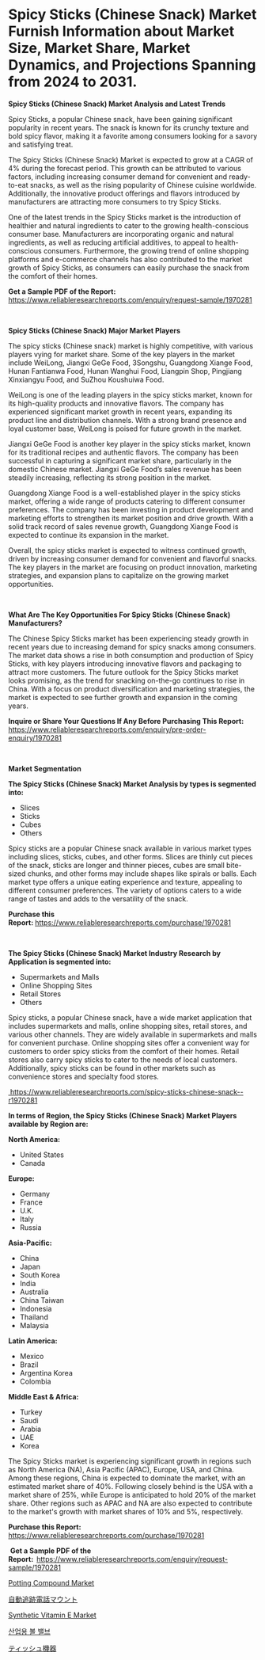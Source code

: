 <p><h1>Spicy Sticks (Chinese Snack) Market Furnish Information about Market Size, Market Share, Market Dynamics, and Projections Spanning from 2024 to 2031.</h1></p><p><strong>Spicy Sticks (Chinese Snack) Market Analysis and Latest Trends</strong></p>
<p><p>Spicy Sticks, a popular Chinese snack, have been gaining significant popularity in recent years. The snack is known for its crunchy texture and bold spicy flavor, making it a favorite among consumers looking for a savory and satisfying treat.</p><p>The Spicy Sticks (Chinese Snack) Market is expected to grow at a CAGR of 4% during the forecast period. This growth can be attributed to various factors, including increasing consumer demand for convenient and ready-to-eat snacks, as well as the rising popularity of Chinese cuisine worldwide. Additionally, the innovative product offerings and flavors introduced by manufacturers are attracting more consumers to try Spicy Sticks.</p><p>One of the latest trends in the Spicy Sticks market is the introduction of healthier and natural ingredients to cater to the growing health-conscious consumer base. Manufacturers are incorporating organic and natural ingredients, as well as reducing artificial additives, to appeal to health-conscious consumers. Furthermore, the growing trend of online shopping platforms and e-commerce channels has also contributed to the market growth of Spicy Sticks, as consumers can easily purchase the snack from the comfort of their homes.</p></p>
<p><strong>Get a Sample PDF of the Report:&nbsp;</strong> <a href="https://www.reliableresearchreports.com/enquiry/request-sample/1970281">https://www.reliableresearchreports.com/enquiry/request-sample/1970281</a></p>
<p>&nbsp;</p>
<p><strong>Spicy Sticks (Chinese Snack) Major Market Players</strong></p>
<p><p>The spicy sticks (Chinese snack) market is highly competitive, with various players vying for market share. Some of the key players in the market include WeiLong, Jiangxi GeGe Food, 3Songshu, Guangdong Xiange Food, Hunan Fantianwa Food, Hunan Wanghui Food, Liangpin Shop, Pingjiang Xinxiangyu Food, and SuZhou Koushuiwa Food.</p><p>WeiLong is one of the leading players in the spicy sticks market, known for its high-quality products and innovative flavors. The company has experienced significant market growth in recent years, expanding its product line and distribution channels. With a strong brand presence and loyal customer base, WeiLong is poised for future growth in the market.</p><p>Jiangxi GeGe Food is another key player in the spicy sticks market, known for its traditional recipes and authentic flavors. The company has been successful in capturing a significant market share, particularly in the domestic Chinese market. Jiangxi GeGe Food’s sales revenue has been steadily increasing, reflecting its strong position in the market.</p><p>Guangdong Xiange Food is a well-established player in the spicy sticks market, offering a wide range of products catering to different consumer preferences. The company has been investing in product development and marketing efforts to strengthen its market position and drive growth. With a solid track record of sales revenue growth, Guangdong Xiange Food is expected to continue its expansion in the market.</p><p>Overall, the spicy sticks market is expected to witness continued growth, driven by increasing consumer demand for convenient and flavorful snacks. The key players in the market are focusing on product innovation, marketing strategies, and expansion plans to capitalize on the growing market opportunities.</p></p>
<p>&nbsp;</p>
<p><strong>What Are The Key Opportunities For Spicy Sticks (Chinese Snack) Manufacturers?</strong></p>
<p><p>The Chinese Spicy Sticks market has been experiencing steady growth in recent years due to increasing demand for spicy snacks among consumers. The market data shows a rise in both consumption and production of Spicy Sticks, with key players introducing innovative flavors and packaging to attract more customers. The future outlook for the Spicy Sticks market looks promising, as the trend for snacking on-the-go continues to rise in China. With a focus on product diversification and marketing strategies, the market is expected to see further growth and expansion in the coming years.</p></p>
<p><strong>Inquire or Share Your Questions If Any Before Purchasing This Report:</strong> <a href="https://www.reliableresearchreports.com/enquiry/pre-order-enquiry/1970281">https://www.reliableresearchreports.com/enquiry/pre-order-enquiry/1970281</a></p>
<p>&nbsp;</p>
<p><strong>Market Segmentation</strong></p>
<p><strong>The Spicy Sticks (Chinese Snack) Market Analysis by types is segmented into:</strong></p>
<p><ul><li>Slices</li><li>Sticks</li><li>Cubes</li><li>Others</li></ul></p>
<p><p>Spicy sticks are a popular Chinese snack available in various market types including slices, sticks, cubes, and other forms. Slices are thinly cut pieces of the snack, sticks are longer and thinner pieces, cubes are small bite-sized chunks, and other forms may include shapes like spirals or balls. Each market type offers a unique eating experience and texture, appealing to different consumer preferences. The variety of options caters to a wide range of tastes and adds to the versatility of the snack.</p></p>
<p><strong>Purchase this Report:&nbsp;</strong><a href="https://www.reliableresearchreports.com/purchase/1970281">https://www.reliableresearchreports.com/purchase/1970281</a></p>
<p>&nbsp;</p>
<p><strong>The Spicy Sticks (Chinese Snack) Market Industry Research by Application is segmented into:</strong></p>
<p><ul><li>Supermarkets and Malls</li><li>Online Shopping Sites</li><li>Retail Stores</li><li>Others</li></ul></p>
<p><p>Spicy sticks, a popular Chinese snack, have a wide market application that includes supermarkets and malls, online shopping sites, retail stores, and various other channels. They are widely available in supermarkets and malls for convenient purchase. Online shopping sites offer a convenient way for customers to order spicy sticks from the comfort of their homes. Retail stores also carry spicy sticks to cater to the needs of local customers. Additionally, spicy sticks can be found in other markets such as convenience stores and specialty food stores.</p></p>
<p><a href="https://www.reliableresearchreports.com/spicy-sticks-chinese-snack--r1970281">&nbsp;https://www.reliableresearchreports.com/spicy-sticks-chinese-snack--r1970281</a></p>
<p><strong>In terms of Region, the Spicy Sticks (Chinese Snack) Market Players available by Region are:</strong></p>
<p>
    <p> <strong> North America: </strong>
        <ul>
            <li>United States</li>
            <li>Canada</li>
        </ul>
        </p> 
    <p> <strong> Europe: </strong>
        <ul>
            <li>Germany</li>
            <li>France</li>
            <li>U.K.</li>
            <li>Italy</li>
            <li>Russia</li>
        </ul>
        </p> 
    <p> <strong> Asia-Pacific: </strong>
        <ul>
            <li>China</li>
            <li>Japan</li>
            <li>South Korea</li>
            <li>India</li>
            <li>Australia</li>
            <li>China Taiwan</li>
            <li>Indonesia</li>
            <li>Thailand</li>
            <li>Malaysia</li>
        </ul>
        </p> 
    <p> <strong> Latin America: </strong>
        <ul>
            <li>Mexico</li>
            <li>Brazil</li>
            <li>Argentina Korea</li>
            <li>Colombia</li>
        </ul>
        </p> 
    <p> <strong> Middle East & Africa: </strong>
        <ul>
            <li>Turkey</li>
            <li>Saudi</li>
            <li>Arabia</li>
            <li>UAE</li>
            <li>Korea</li>
        </ul>
    </p>
    </p>
<p><p>The Spicy Sticks market is experiencing significant growth in regions such as North America (NA), Asia Pacific (APAC), Europe, USA, and China. Among these regions, China is expected to dominate the market, with an estimated market share of 40%. Following closely behind is the USA with a market share of 25%, while Europe is anticipated to hold 20% of the market share. Other regions such as APAC and NA are also expected to contribute to the market's growth with market shares of 10% and 5%, respectively.</p></p>
<p><strong>Purchase this Report: </strong><a href="https://www.reliableresearchreports.com/purchase/1970281">https://www.reliableresearchreports.com/purchase/1970281</a></p>
<p>&nbsp;<strong>Get a Sample PDF of the Report:&nbsp;&nbsp;</strong><a href="https://www.reliableresearchreports.com/enquiry/request-sample/1970281">https://www.reliableresearchreports.com/enquiry/request-sample/1970281</a></p>
<p><strong></strong></p>
<p><p><a href="https://issuu.com/reportprime-2/docs/potting-compound-market-size-2030.pptx">Potting Compound Market</a></p><p><a href="https://medium.com/@vincemarvin1/%E8%87%AA%E5%8B%95%E8%BF%BD%E8%B7%A1%E9%9B%BB%E8%A9%B1%E3%83%9E%E3%82%A6%E3%83%B3%E3%83%88%E5%B8%82%E5%A0%B4%E5%B1%95%E6%9C%9B-%E6%A5%AD%E7%95%8C%E6%A6%82%E8%A6%81%E3%81%A8%E4%BA%88%E6%B8%AC-2024%E5%B9%B4%E3%81%8B%E3%82%892031%E5%B9%B4-ca9dc37989d0">自動追跡電話マウント</a></p><p><a href="https://issuu.com/reportprime-2/docs/synthetic-vitamin-e-market-size-2030.pptx">Synthetic Vitamin E Market</a></p><p><a href="https://medium.com/@carolynurton5656/%EC%82%B0%EC%97%85%EC%9A%A9-%EB%B3%BC%EB%B0%B8%EB%B8%8C-%EC%8B%9C%EC%9E%A5-2031%EB%85%84%EA%B9%8C%EC%A7%80%EC%9D%98-%ED%8A%B8%EB%A0%8C%EB%93%9C-%EC%98%88%EC%B8%A1-%EB%B0%8F-%EA%B2%BD%EC%9F%81-%EB%B6%84%EC%84%9D-7078afc89e4d">산업용 볼 밸브</a></p><p><a href="https://github.com/vhemk0794148/Market-Research-Report-List-1/blob/main/310270019931.md">ティッシュ機器</a></p></p>